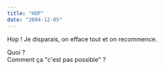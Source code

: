 ```yaml
---
title: "HOP"
date: "2004-12-05"
---
```


Hop ! Je disparais, on efface tout et on recommence.

Quoi ?  
Comment ça "c'est pas possible" ?
